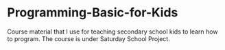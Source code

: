 # Programming-Basic-for-Kids
Course material that I use for teaching secondary school kids to learn how to program. The course is under Saturday School Project.
